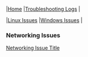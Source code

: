 \|[Home](../../index.html)
\|[Troubleshooting Logs](../index.md)
\|

\|[Linux Issues](../linux-issues/index.md)
\|[Windows Issues](../windows-issues/index.md)
\|
### Networking Issues

[Networking Issue Title](networking-issue-1.md)